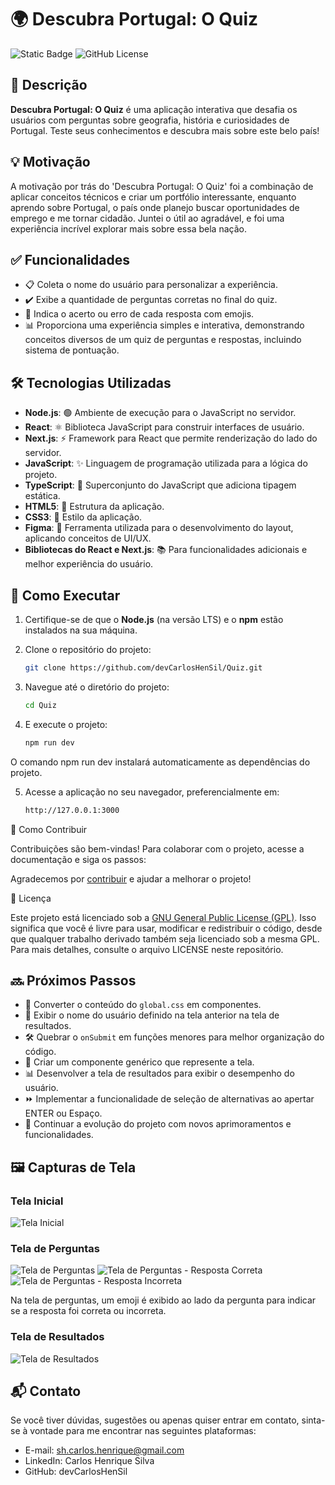 # 🌍 **Descubra Portugal: O Quiz**

![Static Badge](https://img.shields.io/badge/DevCarlos-Quiz-purple?style=flat) ![GitHub License](https://img.shields.io/github/license/devCarlosHenSil/Quiz?style=flat&color=blue)

## 📖 Descrição

**Descubra Portugal: O Quiz** é uma aplicação interativa que desafia os usuários com perguntas sobre geografia, história e curiosidades de Portugal. Teste seus conhecimentos e descubra mais sobre este belo país!

## 💡 Motivação

A motivação por trás do 'Descubra Portugal: O Quiz' foi a combinação de aplicar conceitos técnicos e criar um portfólio interessante, enquanto aprendo sobre Portugal, o país onde planejo buscar oportunidades de emprego e me tornar cidadão. Juntei o útil ao agradável, e foi uma experiência incrível explorar mais sobre essa bela nação.

## ✅ Funcionalidades

- 📋 Coleta o nome do usuário para personalizar a experiência.
- ✔️ Exibe a quantidade de perguntas corretas no final do quiz.
- 🎉 Indica o acerto ou erro de cada resposta com emojis.
- 📊 Proporciona uma experiência simples e interativa, demonstrando conceitos diversos de um quiz de perguntas e respostas, incluindo sistema de pontuação.

## 🛠️ Tecnologias Utilizadas

- **Node.js**: 🟢 Ambiente de execução para o JavaScript no servidor.
- **React**: ⚛️ Biblioteca JavaScript para construir interfaces de usuário.
- **Next.js**: ⚡ Framework para React que permite renderização do lado do servidor.
- **JavaScript**: ✨ Linguagem de programação utilizada para a lógica do projeto.
- **TypeScript**: 📝 Superconjunto do JavaScript que adiciona tipagem estática.
- **HTML5**: 📄 Estrutura da aplicação.
- **CSS3**: 🎨 Estilo da aplicação.
- **Figma**: 📐 Ferramenta utilizada para o desenvolvimento do layout, aplicando conceitos de UI/UX.
- **Bibliotecas do React e Next.js**: 📚 Para funcionalidades adicionais e melhor experiência do usuário.

## 🚀 Como Executar

1. Certifique-se de que o **Node.js** (na versão LTS) e o **npm** estão instalados na sua máquina.

2. Clone o repositório do projeto:

   ```bash
   git clone https://github.com/devCarlosHenSil/Quiz.git

3. Navegue até o diretório do projeto:

    ```bash
    cd Quiz

4. E execute o projeto:
    ```bash
    npm run dev

O comando npm run dev instalará automaticamente as dependências do projeto.

5. Acesse a aplicação no seu navegador, preferencialmente em:
    ```bash
    http://127.0.0.1:3000

🤝 Como Contribuir

Contribuições são bem-vindas! Para colaborar com o projeto, acesse a documentação e siga os passos:

Agradecemos por [contribuir](CONTRIBUTING.md) e ajudar a melhorar o projeto!

📜 Licença

Este projeto está licenciado sob a [GNU General Public License (GPL)](LICENSE.md). Isso significa que você é livre para usar, modificar e redistribuir o código, desde que qualquer trabalho derivado também seja licenciado sob a mesma GPL. Para mais detalhes, consulte o arquivo LICENSE neste repositório.

## 🔜 Próximos Passos

- 🔄 Converter o conteúdo do `global.css` em componentes.  
- 📝 Exibir o nome do usuário definido na tela anterior na tela de resultados.  
- 🛠️ Quebrar o `onSubmit` em funções menores para melhor organização do código.  
- 📱 Criar um componente genérico que represente a tela.  
- 📊 Desenvolver a tela de resultados para exibir o desempenho do usuário.  
- ⏩ Implementar a funcionalidade de seleção de alternativas ao apertar ENTER ou Espaço.  
- 🔧 Continuar a evolução do projeto com novos aprimoramentos e funcionalidades.  


## 🖼️ Capturas de Tela

### Tela Inicial

![Tela Inicial](/public/images/home.png)

### Tela de Perguntas
![Tela de Perguntas](/public/images/question.png)
![Tela de Perguntas - Resposta Correta](/public/images/question_correct.png)
![Tela de Perguntas - Resposta Incorreta](/public/images/question_incorrect.png)

Na tela de perguntas, um emoji é exibido ao lado da pergunta para indicar se a resposta foi correta ou incorreta.

### Tela de Resultados
![Tela de Resultados](/public/images/result.png)

## 📬 Contato

Se você tiver dúvidas, sugestões ou apenas quiser entrar em contato, sinta-se à vontade para me encontrar nas seguintes plataformas:

- E-mail: sh.carlos.henrique@gmail.com
- LinkedIn: Carlos Henrique Silva
- GitHub: devCarlosHenSil
